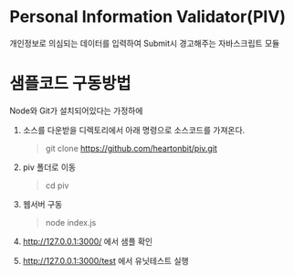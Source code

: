 Personal Information Validator(PIV)
===

개인정보로 의심되는 데이터를 입력하여 Submit시 경고해주는 자바스크립트 모듈

# 샘플코드 구동방법

Node와 Git가 설치되어있다는 가정하에


1. 소스를 다운받을 디렉토리에서 아래 명령으로 소스코드를 가져온다.
    >git clone https://github.com/heartonbit/piv.git
2. piv 폴더로 이동
	>cd piv
3. 웹서버 구동	
	>node index.js
4. http://127.0.0.1:3000/ 에서 샘플 확인

5. http://127.0.0.1:3000/test 에서 유닛테스트 실행

	


